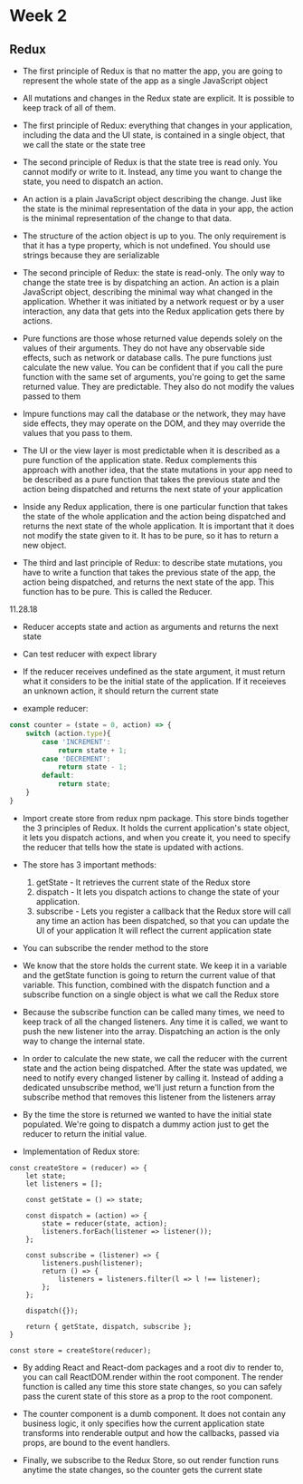 # Week 2

## Redux

* The first principle of Redux is that no matter the app, you are going to represent the whole state of the app as a single JavaScript object

* All mutations and changes in the Redux state are explicit. It is possible to keep track of all of them. 

* The first principle of Redux: everything that changes in your application, including the data and the UI state, is contained in a single object, that we call the state or the state tree

* The second principle of Redux is that the state tree is read only. You cannot modify or write to it. Instead, any time you want to change the state, you need to dispatch an action.

* An action is a plain JavaScript object describing the change. Just like the state is the minimal representation of the data in your app, the action is the minimal representation of the change to that data.

* The structure of the action object is up to you. The only requirement is that it has a type property, which is not undefined. You should use strings because they are serializable

* The second principle of Redux: the state is read-only. The only way to change the state tree is by dispatching an action. An action is a plain JavaScript object, describing the minimal way what changed in the application. Whether it was initiated by a network request or by a user interaction, any data that gets into the Redux application gets there by actions.

* Pure functions are those whose returned value depends solely on the values of their arguments. They do not have any observable side effects, such as network or database calls. The pure functions just calculate the new value. You can be confident that if you call the pure function with the same set of arguments, you're going to get the same returned value. They are predictable. They also do not modify the values passed to them

* Impure functions may call the database or the network, they may have side effects, they may operate on the DOM, and they may override the values that you pass to them.

* The UI or the view layer is most predictable when it is described as a pure function of the application state. Redux complements this approach with another idea, that the state mutations in your app need to be described as a pure function that takes the previous state and the action being dispatched and returns the next state of your application 

* Inside any Redux application, there is one particular function that takes the state of the whole application and the action being dispatched and returns the next state of the whole application. It is important that it does not modify the state given to it. It has to be pure, so it has to return a new object.

* The third and last principle of Redux: to describe state mutations, you have to write a function that takes the previous state of the app, the action being dispatched, and returns the next state of the app. This function has to be pure. This is called the Reducer.

11.28.18

* Reducer accepts state and action as arguments and returns the next state

* Can test reducer with expect library

* If the reducer receives undefined as the state argument, it must return what it considers to be the initial state of the application. If it receieves an unknown action, it should return the current state

* example reducer: 
```js
const counter = (state = 0, action) => {
    switch (action.type){
        case 'INCREMENT':
            return state + 1;
        case 'DECREMENT':
            return state - 1;
        default:
            return state;
    }
}
```

* Import create store from redux npm package. This store binds together the 3 principles of Redux. It holds the current application's state object, it lets you dispatch actions, and when you create it, you need to specify the reducer that tells how the state is updated with actions.

* The store has 3 important methods:
    1. getState - It retrieves the current state of the Redux store
    2. dispatch - It lets you dispatch actions to change the state of your application.
    3. subscribe - Lets you register a callback that the Redux store will call any time an action has been dispatched, so that you can update the UI of your application It will reflect the current application state

* You can subscribe the render method to the store

* We know that the store holds the current state. We keep it in a variable and the getState function is going to return the current value of that variable. This function, combined with the dispatch function and a subscribe function on a single object is what we call the Redux store

* Because the subscribe function can be called many times, we need to keep track of all the changed listeners. Any time it is called, we want to push the new listener into the array. Dispatching an action is the only way to change the internal state.

* In order to calculate the new state, we call the reducer with the current state and the action being dispatched. After the state was updated, we need to notify every changed listener by calling it. Instead of adding a dedicated unsubscribe method, we'll just return a function from the subscribe method that removes this listener from the listeners array

* By the time the store is returned we wanted to have the initial state populated. We're going to dispatch a dummy action just to get the reducer to return the initial value. 

* Implementation of Redux store:
```JS
const createStore = (reducer) => {
    let state;
    let listeners = [];

    const getState = () => state;

    const dispatch = (action) => {
        state = reducer(state, action);
        listeners.forEach(listener => listener());
    };

    const subscribe = (listener) => {
        listeners.push(listener);
        return () => {
            listeners = listeners.filter(l => l !== listener);
        };
    };

    dispatch({});

    return { getState, dispatch, subscribe };
}

const store = createStore(reducer);

```

* By adding React and React-dom packages and a root div to render to, you can call ReactDOM.render within the root component. The render function is called any time this store state changes, so you can safely pass the curent state of this store as a prop to the root component.

* The counter component is a dumb component. It does not contain any business logic, it only specifies how the current application state transforms into renderable output and how the callbacks, passed via props, are bound to the event handlers.

* Finally, we subscribe to the Redux Store, so out render function runs anytime the state changes, so the counter gets the current state


